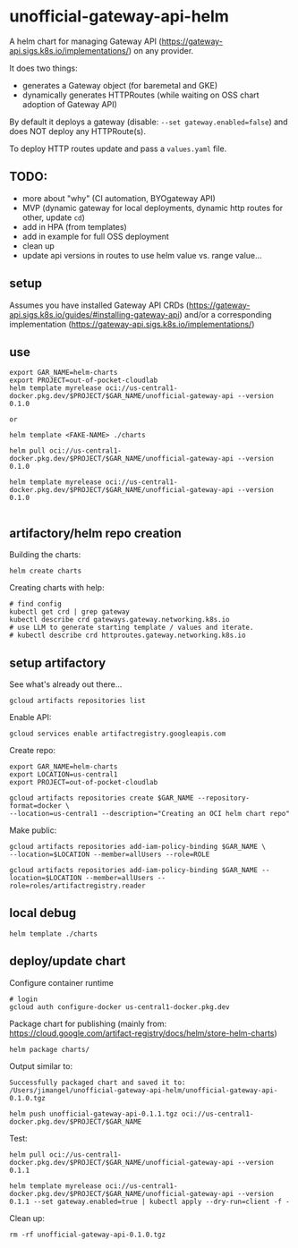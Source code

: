 # unofficial-gateway-api-helm
A helm chart for managing Gateway API (https://gateway-api.sigs.k8s.io/implementations/) on any provider.

It does two things:
- generates a Gateway object (for baremetal and GKE)
- dynamically generates HTTPRoutes (while waiting on OSS chart adoption of Gateway API)

By default it deploys a gateway (disable: `--set gateway.enabled=false`) and does NOT deploy any HTTPRoute(s).

To deploy HTTP routes update and pass a `values.yaml` file.

## TODO:

- more about "why" (CI automation, BYOgateway API)
- MVP (dynamic gateway for local deployments, dynamic http routes for other, update `cd`)
- add in HPA (from templates)
- add in example for full OSS deployment
- clean up
- update api versions in routes to use helm value vs. range value...

## setup

Assumes you have installed Gateway API CRDs (https://gateway-api.sigs.k8s.io/guides/#installing-gateway-api) and/or a corresponding implementation (https://gateway-api.sigs.k8s.io/implementations/)



## use

```
export GAR_NAME=helm-charts
export PROJECT=out-of-pocket-cloudlab
helm template myrelease oci://us-central1-docker.pkg.dev/$PROJECT/$GAR_NAME/unofficial-gateway-api --version 0.1.0

or

helm template <FAKE-NAME> ./charts

helm pull oci://us-central1-docker.pkg.dev/$PROJECT/$GAR_NAME/unofficial-gateway-api --version 0.1.0

helm template myrelease oci://us-central1-docker.pkg.dev/$PROJECT/$GAR_NAME/unofficial-gateway-api --version 0.1.0


```

## artifactory/helm repo creation

Building the charts:

```
helm create charts
```

Creating charts with help:

```
# find config
kubectl get crd | grep gateway
kubectl describe crd gateways.gateway.networking.k8s.io
# use LLM to generate starting template / values and iterate.
# kubectl describe crd httproutes.gateway.networking.k8s.io
```

## setup artifactory

See what's already out there...

```
gcloud artifacts repositories list
```



Enable API:

```
gcloud services enable artifactregistry.googleapis.com
```

Create repo:

```
export GAR_NAME=helm-charts
export LOCATION=us-central1
export PROJECT=out-of-pocket-cloudlab

gcloud artifacts repositories create $GAR_NAME --repository-format=docker \
--location=us-central1 --description="Creating an OCI helm chart repo"
```

Make public:

```
gcloud artifacts repositories add-iam-policy-binding $GAR_NAME \
--location=$LOCATION --member=allUsers --role=ROLE

gcloud artifacts repositories add-iam-policy-binding $GAR_NAME --location=$LOCATION --member=allUsers --role=roles/artifactregistry.reader
```

## local debug

```
helm template ./charts

```

## deploy/update chart

Configure container runtime

```
# login 
gcloud auth configure-docker us-central1-docker.pkg.dev
```

Package chart for publishing (mainly from: https://cloud.google.com/artifact-registry/docs/helm/store-helm-charts)

```
helm package charts/
```

Output similar to:

```
Successfully packaged chart and saved it to: /Users/jimangel/unofficial-gateway-api-helm/unofficial-gateway-api-0.1.0.tgz
```

```
helm push unofficial-gateway-api-0.1.1.tgz oci://us-central1-docker.pkg.dev/$PROJECT/$GAR_NAME
```

Test:

```
helm pull oci://us-central1-docker.pkg.dev/$PROJECT/$GAR_NAME/unofficial-gateway-api --version 0.1.1

helm template myrelease oci://us-central1-docker.pkg.dev/$PROJECT/$GAR_NAME/unofficial-gateway-api --version 0.1.1 --set gateway.enabled=true | kubectl apply --dry-run=client -f -
```

Clean up:

```
rm -rf unofficial-gateway-api-0.1.0.tgz
```